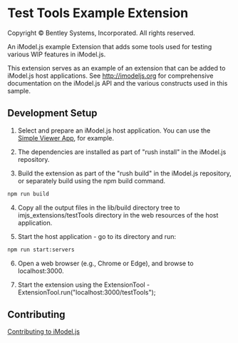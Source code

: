 # Test Tools Example Extension

Copyright © Bentley Systems, Incorporated. All rights reserved.

An iModel.js example Extension that adds some tools used for testing various WIP features in iModel.js.

This extension serves as an example of an extension that can be added to iModel.js host applications.
See http://imodeljs.org for comprehensive documentation on the iModel.js API and the various constructs used in this sample.

## Development Setup

1. Select and prepare an iModel.js host application. You can use the [Simple Viewer App](https://github.com/imodeljs/imodeljs-samples/tree/master/interactive-app/simple-viewer-app), for example.

2. The dependencies are installed as part of "rush install" in the iModel.js repository.

3. Build the extension as part of the "rush build" in the iModel.js repository, or separately build using the npm build command.

  ```sh
  npm run build
  ```

4. Copy all the output files in the lib/build directory tree to imjs_extensions/testTools directory in the web resources of the host application.

5. Start the host application - go to its directory and run:

  ```sh
  npm run start:servers
  ```

6. Open a web browser (e.g., Chrome or Edge), and browse to localhost:3000.

7. Start the extension using the ExtensionTool - ExtensionTool.run("localhost:3000/testTools");

## Contributing

[Contributing to iModel.js](https://github.com/imodeljs/imodeljs/blob/master/CONTRIBUTING.md)
